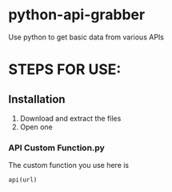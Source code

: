 # python-api-grabber
Use python to get basic data from various APIs

# STEPS FOR USE:

## Installation

1. Download and extract the files
2. Open one

### API Custom Function.py

The custom function you use here is
```python
api(url)
```
